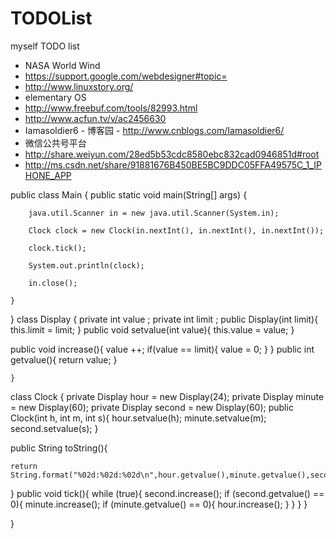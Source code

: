 # TODOList

myself TODO list
* NASA World Wind
* https://support.google.com/webdesigner#topic=
* http://www.linuxstory.org/
* elementary OS
* http://www.freebuf.com/tools/82993.html
* http://www.acfun.tv/v/ac2456630
* Iamasoldier6 - 博客园 - http://www.cnblogs.com/Iamasoldier6/
* 微信公共号平台
* http://share.weiyun.com/28ed5b53cdc8580ebc832cad0946851d#root
* http://ms.csdn.net/share/91881676B450BE5BC9DDC05FFA49575C_1_IPHONE_APP


public class Main {
	public static void main(String[] args) {

		java.util.Scanner in = new java.util.Scanner(System.in);

		Clock clock = new Clock(in.nextInt(), in.nextInt(), in.nextInt());

		clock.tick();

		System.out.println(clock);

		in.close();

	}

}
class Display {
private int value ;
private int limit ;
 public Display(int limit){
	 this.limit = limit;
 }
 public void setvalue(int value){
	 this.value = value;
 }
 
 public void increase(){
	 value ++;
	 if(value == limit){
		 value = 0;
	 }
 }
 public int getvalue(){
	 return value;
 }
	
    
    }


class Clock {
private Display hour = new Display(24);
private Display minute = new Display(60);
private Display second = new Display(60);
public Clock(int h, int m, int s){
	 hour.setvalue(h);
	 minute.setvalue(m);
	 second.setvalue(s);
}   

public String toString(){
	
    return String.format("%02d:%02d:%02d\n",hour.getvalue(),minute.getvalue(),second.getvalue()); 
	
}
public void tick(){
	   while (true){
	   second.increase();
	   if (second.getvalue() == 0){
		   minute.increase();
		   if (minute.getvalue() == 0){
			   hour.increase();
		   }
	   }
	   }
	   }	


}

